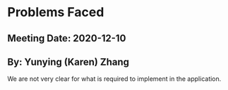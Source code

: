 # Problems Faced
## Meeting Date: 2020-12-10
## By: Yunying (Karen) Zhang

We are not very clear for what is required to implement in the application.